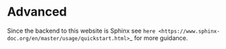 Advanced
========

Since the backend to this website is Sphinx see `here <https://www.sphinx-doc.org/en/master/usage/quickstart.html>`_ for more guidance.